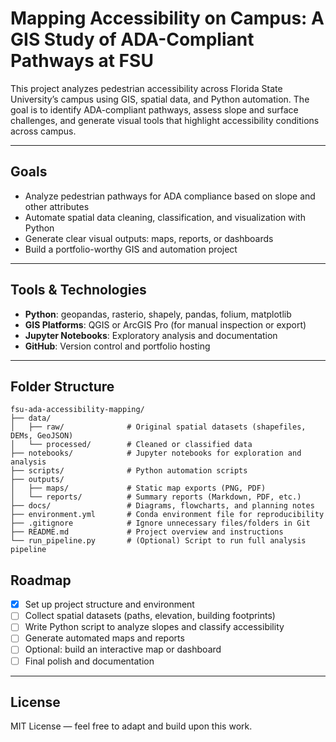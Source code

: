 # Mapping Accessibility on Campus: A GIS Study of ADA-Compliant Pathways at FSU

This project analyzes pedestrian accessibility across Florida State University’s campus using GIS, spatial data, and Python automation. The goal is to identify ADA-compliant pathways, assess slope and surface challenges, and generate visual tools that highlight accessibility conditions across campus.

---

##  Goals

- Analyze pedestrian pathways for ADA compliance based on slope and other attributes
- Automate spatial data cleaning, classification, and visualization with Python
- Generate clear visual outputs: maps, reports, or dashboards
- Build a portfolio-worthy GIS and automation project

---

## Tools & Technologies

- **Python**: geopandas, rasterio, shapely, pandas, folium, matplotlib
- **GIS Platforms**: QGIS or ArcGIS Pro (for manual inspection or export)
- **Jupyter Notebooks**: Exploratory analysis and documentation
- **GitHub**: Version control and portfolio hosting

---


## Folder Structure

```
fsu-ada-accessibility-mapping/
├── data/
│   ├── raw/              # Original spatial datasets (shapefiles, DEMs, GeoJSON)
│   └── processed/        # Cleaned or classified data
├── notebooks/            # Jupyter notebooks for exploration and analysis
├── scripts/              # Python automation scripts
├── outputs/
│   ├── maps/             # Static map exports (PNG, PDF)
│   └── reports/          # Summary reports (Markdown, PDF, etc.)
├── docs/                 # Diagrams, flowcharts, and planning notes
├── environment.yml       # Conda environment file for reproducibility
├── .gitignore            # Ignore unnecessary files/folders in Git
├── README.md             # Project overview and instructions
└── run_pipeline.py       # (Optional) Script to run full analysis pipeline
```

 ## Roadmap

- [x] Set up project structure and environment
- [ ] Collect spatial datasets (paths, elevation, building footprints)
- [ ] Write Python script to analyze slopes and classify accessibility
- [ ] Generate automated maps and reports
- [ ] Optional: build an interactive map or dashboard
- [ ] Final polish and documentation

---

## License

MIT License — feel free to adapt and build upon this work.
